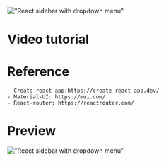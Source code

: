 !["React sidebar with dropdown menu"]([https://user-images.githubusercontent.com/67447840/200093301-c5560000-3d09-4f21-b94d-50d2071d09dd.png](https://github.com/abdussamad007/react-sidebar-with-dropdown/issues/1) "React sidebar with dropdown menu")

# Video tutorial

    
# Reference

    - Create react app:https://create-react-app.dev/
    - Material-UI: https://mui.com/
    - React-router: https://reactrouter.com/

# Preview

!["React sidebar with dropdown menu"]([https://user-images.githubusercontent.com/67447840/200093500-325d52c0-365e-4bef-9f63-3be736c917cb.gif](https://github.com/abdussamad007/react-sidebar-with-dropdown/issues/1) "React sidebar with dropdown menu")

